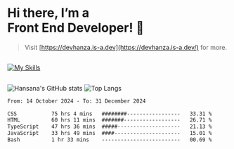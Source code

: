 # Hi there, I’m a<br>Front End Developer! 👋
> Visit [https://devhanza.is-a.dev](https://devhanza.is-a.dev/) for more.

##
[![My Skills](https://skillicons.dev/icons?i=html,css,js,tailwind,sass,bootstrap,ts,angular,nodejs,express,py,wordpress,figma,ps)](https://hansana.is-a.dev)
##
![Hansana's GitHub stats](https://github-readme-stats.vercel.app/api?username=DevHanza\&hide=issues\&show_icons=true&theme=dark)
![Top Langs](https://github-readme-stats.vercel.app/api/top-langs/?username=DevHanza\&layout=compact&theme=dark)

<!--START_SECTION:waka-->

```txt
From: 14 October 2024 - To: 31 December 2024

CSS           75 hrs 4 mins   ########-----------------   33.31 %
HTML          60 hrs 11 mins  #######------------------   26.71 %
TypeScript    47 hrs 36 mins  #####--------------------   21.13 %
JavaScript    33 hrs 49 mins  ####---------------------   15.01 %
Bash          1 hr 33 mins    -------------------------   00.69 %
```

<!--END_SECTION:waka-->


